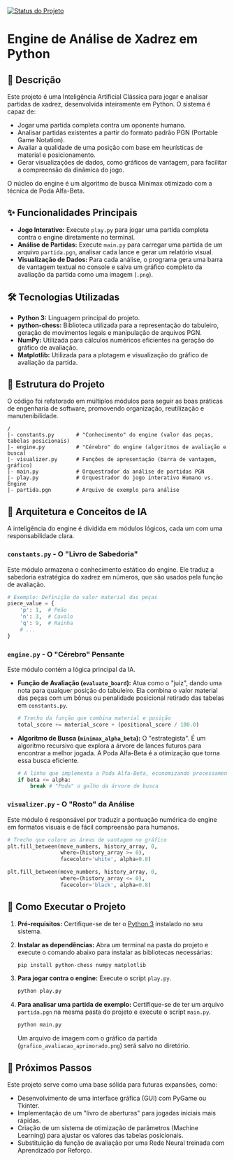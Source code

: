 [![Status do Projeto](https://img.shields.io/badge/status-em%20desenvolvimento-yellow)](https://github.com/MATHEUS111JUNDIAI/ProjetoEngineXadrez)

# Engine de Análise de Xadrez em Python

## 📖 Descrição

Este projeto é uma Inteligência Artificial Clássica para jogar e analisar partidas de xadrez, desenvolvida inteiramente em Python. O sistema é capaz de:
- Jogar uma partida completa contra um oponente humano.
- Analisar partidas existentes a partir do formato padrão PGN (Portable Game Notation).
- Avaliar a qualidade de uma posição com base em heurísticas de material e posicionamento.
- Gerar visualizações de dados, como gráficos de vantagem, para facilitar a compreensão da dinâmica do jogo.

O núcleo do engine é um algoritmo de busca Minimax otimizado com a técnica de Poda Alfa-Beta.

## ✨ Funcionalidades Principais

* **Jogo Interativo:** Execute `play.py` para jogar uma partida completa contra o engine diretamente no terminal.
* **Análise de Partidas:** Execute `main.py` para carregar uma partida de um arquivo `partida.pgn`, analisar cada lance e gerar um relatório visual.
* **Visualização de Dados:** Para cada análise, o programa gera uma barra de vantagem textual no console e salva um gráfico completo da avaliação da partida como uma imagem (`.png`).

## 🛠️ Tecnologias Utilizadas

* **Python 3:** Linguagem principal do projeto.
* **python-chess:** Biblioteca utilizada para a representação do tabuleiro, geração de movimentos legais e manipulação de arquivos PGN.
* **NumPy:** Utilizada para cálculos numéricos eficientes na geração do gráfico de avaliação.
* **Matplotlib:** Utilizada para a plotagem e visualização do gráfico de avaliação da partida.

## 📂 Estrutura do Projeto

O código foi refatorado em múltiplos módulos para seguir as boas práticas de engenharia de software, promovendo organização, reutilização e manutenibilidade.

```
/
|- constants.py       # "Conhecimento" do engine (valor das peças, tabelas posicionais)
|- engine.py          # "Cérebro" do engine (algoritmos de avaliação e busca)
|- visualizer.py      # Funções de apresentação (barra de vantagem, gráfico)
|- main.py            # Orquestrador da análise de partidas PGN
|- play.py            # Orquestrador do jogo interativo Humano vs. Engine
|- partida.pgn        # Arquivo de exemplo para análise
```

## 🧠 Arquitetura e Conceitos de IA

A inteligência do engine é dividida em módulos lógicos, cada um com uma responsabilidade clara.

### `constants.py` - O "Livro de Sabedoria"

Este módulo armazena o conhecimento estático do engine. Ele traduz a sabedoria estratégica do xadrez em números, que são usados pela função de avaliação.

```python
# Exemplo: Definição do valor material das peças
piece_value = {
    'p': 1,  # Peão
    'n': 3,  # Cavalo
    'q': 9,  # Rainha
    # ...
}
```

### `engine.py` - O "Cérebro" Pensante

Este módulo contém a lógica principal da IA.

* **Função de Avaliação (`evaluate_board`):** Atua como o "juiz", dando uma nota para qualquer posição do tabuleiro. Ela combina o valor material das peças com um bônus ou penalidade posicional retirado das tabelas em `constants.py`.

    ```python
    # Trecho da função que combina material e posição
    total_score += material_score + (positional_score / 100.0)
    ```

* **Algoritmo de Busca (`minimax_alpha_beta`):** O "estrategista". É um algoritmo recursivo que explora a árvore de lances futuros para encontrar a melhor jogada. A Poda Alfa-Beta é a otimização que torna essa busca eficiente.

    ```python
    # A linha que implementa a Poda Alfa-Beta, economizando processamento
    if beta <= alpha:
        break # "Poda" o galho da árvore de busca
    ```

### `visualizer.py` - O "Rosto" da Análise

Este módulo é responsável por traduzir a pontuação numérica do engine em formatos visuais e de fácil compreensão para humanos.

```python
# Trecho que colore as áreas de vantagem no gráfico
plt.fill_between(move_numbers, history_array, 0, 
                 where=(history_array >= 0), 
                 facecolor='white', alpha=0.8)

plt.fill_between(move_numbers, history_array, 0, 
                 where=(history_array <= 0), 
                 facecolor='black', alpha=0.8)
```

## 🚀 Como Executar o Projeto

1.  **Pré-requisitos:**
    Certifique-se de ter o [Python 3](https://www.python.org/downloads/) instalado no seu sistema.

2.  **Instalar as dependências:**
    Abra um terminal na pasta do projeto e execute o comando abaixo para instalar as bibliotecas necessárias:
    ```bash
    pip install python-chess numpy matplotlib
    ```

3.  **Para jogar contra o engine:**
    Execute o script `play.py`.
    ```bash
    python play.py
    ```

4.  **Para analisar uma partida de exemplo:**
    Certifique-se de ter um arquivo `partida.pgn` na mesma pasta do projeto e execute o script `main.py`.
    ```bash
    python main.py
    ```
    Um arquivo de imagem com o gráfico da partida (`grafico_avaliacao_aprimorado.png`) será salvo no diretório.

## 🔮 Próximos Passos

Este projeto serve como uma base sólida para futuras expansões, como:
- Desenvolvimento de uma interface gráfica (GUI) com PyGame ou Tkinter.
- Implementação de um "livro de aberturas" para jogadas iniciais mais rápidas.
- Criação de um sistema de otimização de parâmetros (Machine Learning) para ajustar os valores das tabelas posicionais.
- Substituição da função de avaliação por uma Rede Neural treinada com Aprendizado por Reforço.
